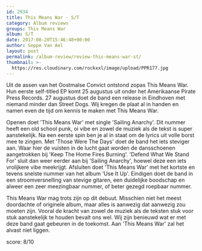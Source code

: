 ```yaml
---
id: 2934
title: This Means War - S/T
category: Album reviews
groups: This Means War
album: S/T
date: 2017-08-20T15:46:48+00:00
author: Seppe Van Ael
layout: post
permalink: /album-review/review-this-means-war-st/
thumbnail: >-
  https://res.cloudinary.com/rockxxl/image/upload/PPR177.jpg
---
```

Uit de assen van het Oostmalse Convict ontstond zopas This Means War. Hun eerste self-titled EP komt 25 augustus uit onder het Amerikaanse Pirate Press Records. 27 augustus doet de band een release in Eindhoven met niemand minder dan Street Dogs. Wij kregen de plaat al in handen en namen even de tijd om kennis te maken met This Means War.

Openen doet 'This Means War' met single 'Sailing Anarchy'. Dit nummer heeft een old school punk, oi vibe en zowel de muziek als de tekst is super aanstekelijk. Na een eerste spin ben je al in staat om de lyrics uit volle borst mee te zingen. Met 'Those Were The Days' doet de band het iets steviger aan. Waar hier de vuisten in de lucht gaat worden de dansschoenen aangetrokken bij 'Keep The Home Fires Burning'. 'Defend What We Stand For' sluit dan weer eerder aan bij 'Sailing Anarchy', hoewel deze een iets vrolijkere vibe meekrijgt. Afsluiten doet 'This Means War' met het kortste en tevens snelste nummer van het album 'Use It Up'. Eindigen doet de band in een stroomversnelling van stevige gitaren, een duidelijke boodschap en alweer een zeer meezingbaar nummer, of beter gezegd roepbaar nummer.

This Means War mag trots zijn op dit debuut. Misschien niet het meest doordachte of originele album, maar alles is aanwezig dat aanwezig zou moeten zijn. Vooral de kracht van zowel de muziek als de teksten stuk voor stuk aanstekelijk te houden bevalt ons wel. Wij zijn benieuwd wat er met deze band gaat gebeuren in de toekomst. Aan 'This Means War' zal het alvast niet liggen.

score: 8/10
